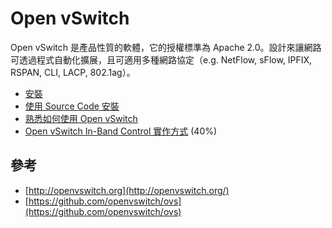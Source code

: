 # Open vSwitch

Open vSwitch 是產品性質的軟體，它的授權標準為 Apache 2.0。設計來讓網路可透過程式自動化擴展，且可適用多種網路協定（e.g. NetFlow, sFlow, IPFIX, RSPAN, CLI, LACP, 802.1ag）。

* [安裝](https://github.com/OSE-Lab/Learning-SDN/tree/master/Switch/OpenvSwitch/Install)
* [使用 Source Code 安裝](https://github.com/OSE-Lab/Learning-SDN/tree/master/Switch/OpenvSwitch/InstallwithSourceCode)
* [熟悉如何使用 Open vSwitch](https://github.com/OSE-Lab/Learning-SDN/tree/master/Switch/OpenvSwitch/Walkthrough)
* [Open vSwitch In-Band Control 實作方式](https://github.com/OSE-Lab/Learning-SDN/tree/master/Switch/OpenvSwitch/InBand) (40%)

## 參考

* [http://openvswitch.org](http://openvswitch.org/)
* [https://github.com/openvswitch/ovs](https://github.com/openvswitch/ovs)
